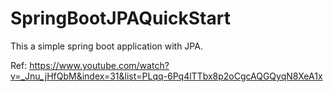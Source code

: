 # SpringBootJPAQuickStart

This a simple spring boot application with JPA.

Ref: https://www.youtube.com/watch?v=_Jnu_jHfQbM&index=31&list=PLqq-6Pq4lTTbx8p2oCgcAQGQyqN8XeA1x